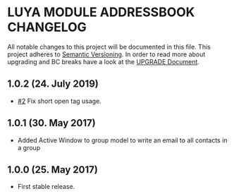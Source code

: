 # LUYA MODULE ADDRESSBOOK CHANGELOG

All notable changes to this project will be documented in this file. This project adheres to [Semantic Versioning](http://semver.org/).
In order to read more about upgrading and BC breaks have a look at the [UPGRADE Document](UPGRADE.md).

## 1.0.2 (24. July 2019)

+ [#2](https://github.com/luyadev/luya-module-addressbook/issues/2) Fix short open tag usage.

## 1.0.1 (30. May 2017)

+ Added Active Window to group model to write an email to all contacts in a group

## 1.0.0 (25. May 2017)

+ First stable release.
